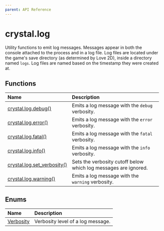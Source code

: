 ```yaml
---
parent: API Reference
---
```


# crystal.log

Utility functions to emit log messages. Messages appear in both the console attached to the process and in a log file. Log files are located under the game's save directory (as determined by Love 2D), inside a directory named `logs`. Log files are named based on the timestamp they were created at.

## Functions

| Name                                         | Description                                                     |
| :------------------------------------------- | :-------------------------------------------------------------- |
| [crystal.log.debug()](debug)                 | Emits a log message with the `debug` verbosity.                 |
| [crystal.log.error()](error)                 | Emits a log message with the `error` verbosity.                 |
| [crystal.log.fatal()](fatal)                 | Emits a log message with the `fatal` verbosity.                 |
| [crystal.log.info()](info)                   | Emits a log message with the `info` verbosity.                  |
| [crystal.log.set_verbosity()](set_verbosity) | Sets the verbosity cutoff below which log messages are ignored. |
| [crystal.log.warning()](warning)             | Emits a log message with the `warning` verbosity.               |

## Enums

| Name                   | Description                       |
| :--------------------- | :-------------------------------- |
| [Verbosity](verbosity) | Verbosity level of a log message. |
